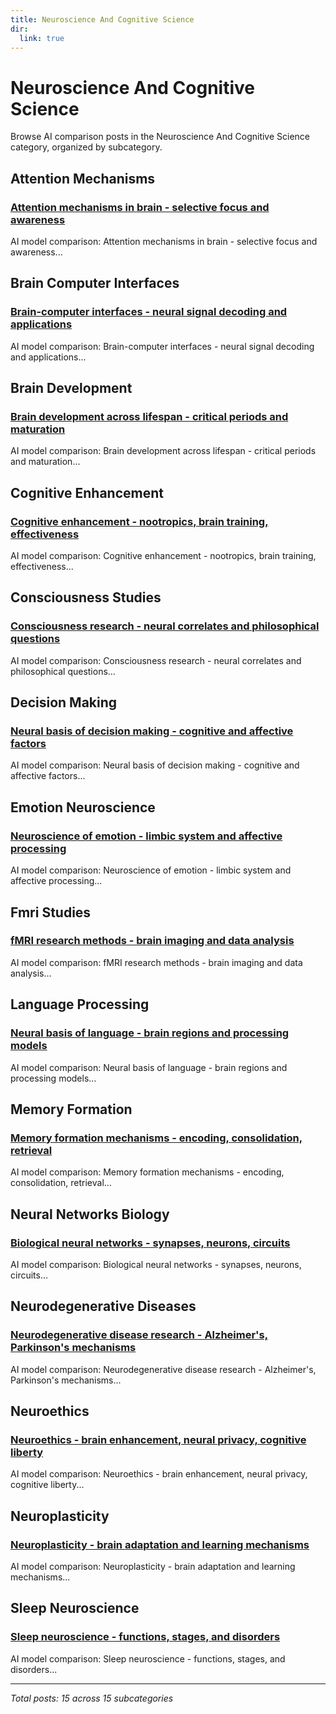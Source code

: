 ```yaml
---
title: Neuroscience And Cognitive Science
dir:
  link: true
---
```


# Neuroscience And Cognitive Science

Browse AI comparison posts in the Neuroscience And Cognitive Science category, organized by subcategory.

## Attention Mechanisms

### [Attention mechanisms in brain - selective focus and awareness](attention-mechanisms/chatgpt-vs-grok-vs-mistral-attention-mechanisms-7596.md)

AI model comparison: Attention mechanisms in brain - selective focus and awareness...

## Brain Computer Interfaces

### [Brain-computer interfaces - neural signal decoding and applications](brain-computer-interfaces/chatgpt-vs-deepseek-vs-gemini-brain-computer-interfaces-5273.md)

AI model comparison: Brain-computer interfaces - neural signal decoding and applications...

## Brain Development

### [Brain development across lifespan - critical periods and maturation](brain-development/chatgpt-vs-deepseek-vs-mistral-brain-development-5050.md)

AI model comparison: Brain development across lifespan - critical periods and maturation...

## Cognitive Enhancement

### [Cognitive enhancement - nootropics, brain training, effectiveness](cognitive-enhancement/chatgpt-vs-gemini-vs-grok-cognitive-enhancement-2626.md)

AI model comparison: Cognitive enhancement - nootropics, brain training, effectiveness...

## Consciousness Studies

### [Consciousness research - neural correlates and philosophical questions](consciousness-studies/chatgpt-vs-gemini-vs-mistral-consciousness-studies-2234.md)

AI model comparison: Consciousness research - neural correlates and philosophical questions...

## Decision Making

### [Neural basis of decision making - cognitive and affective factors](decision-making/chatgpt-vs-claude-vs-grok-decision-making-7768.md)

AI model comparison: Neural basis of decision making - cognitive and affective factors...

## Emotion Neuroscience

### [Neuroscience of emotion - limbic system and affective processing](emotion-neuroscience/deepseek-vs-gemini-vs-mistral-emotion-neuroscience-6643.md)

AI model comparison: Neuroscience of emotion - limbic system and affective processing...

## Fmri Studies

### [fMRI research methods - brain imaging and data analysis](fmri-studies/deepseek-vs-gemini-vs-grok-fmri-studies-1234.md)

AI model comparison: fMRI research methods - brain imaging and data analysis...

## Language Processing

### [Neural basis of language - brain regions and processing models](language-processing/claude-vs-deepseek-vs-mistral-language-processing-5928.md)

AI model comparison: Neural basis of language - brain regions and processing models...

## Memory Formation

### [Memory formation mechanisms - encoding, consolidation, retrieval](memory-formation/chatgpt-vs-deepseek-vs-gemini-memory-formation-1999.md)

AI model comparison: Memory formation mechanisms - encoding, consolidation, retrieval...

## Neural Networks Biology

### [Biological neural networks - synapses, neurons, circuits](neural-networks-biology/chatgpt-vs-gemini-vs-mistral-neural-networks-biology-6992.md)

AI model comparison: Biological neural networks - synapses, neurons, circuits...

## Neurodegenerative Diseases

### [Neurodegenerative disease research - Alzheimer's, Parkinson's mechanisms](neurodegenerative-diseases/claude-vs-deepseek-vs-gemini-neurodegenerative-diseases-1824.md)

AI model comparison: Neurodegenerative disease research - Alzheimer's, Parkinson's mechanisms...

## Neuroethics

### [Neuroethics - brain enhancement, neural privacy, cognitive liberty](neuroethics/chatgpt-vs-gemini-vs-mistral-neuroethics-9461.md)

AI model comparison: Neuroethics - brain enhancement, neural privacy, cognitive liberty...

## Neuroplasticity

### [Neuroplasticity - brain adaptation and learning mechanisms](neuroplasticity/chatgpt-vs-claude-vs-gemini-neuroplasticity-9332.md)

AI model comparison: Neuroplasticity - brain adaptation and learning mechanisms...

## Sleep Neuroscience

### [Sleep neuroscience - functions, stages, and disorders](sleep-neuroscience/chatgpt-vs-gemini-vs-mistral-sleep-neuroscience-3640.md)

AI model comparison: Sleep neuroscience - functions, stages, and disorders...

---

*Total posts: 15 across 15 subcategories*
